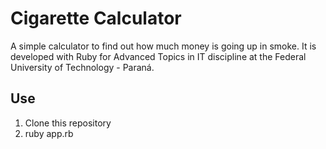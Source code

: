 # Cigarette Calculator

A simple calculator to find out how much money is going up in smoke.
It is developed with Ruby for Advanced Topics in IT discipline at the Federal University of Technology - Paraná.

## Use
1. Clone this repository
2. ruby app.rb
